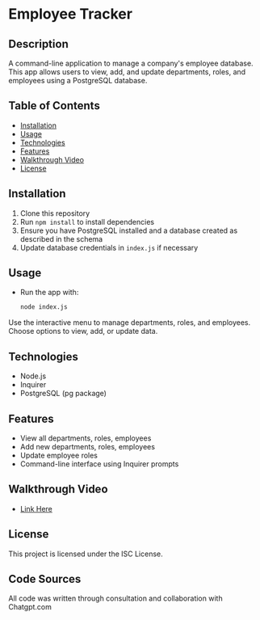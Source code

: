 # Employee Tracker

## Description  
A command-line application to manage a company's employee database. This app allows users to view, add, and update departments, roles, and employees using a PostgreSQL database.

## Table of Contents  
- [Installation](#installation)  
- [Usage](#usage)  
- [Technologies](#technologies)  
- [Features](#features)  
- [Walkthrough Video](#walkthrough-video)  
- [License](#license)  

## Installation  
1. Clone this repository  
2. Run `npm install` to install dependencies  
3. Ensure you have PostgreSQL installed and a database created as described in the schema  
4. Update database credentials in `index.js` if necessary  

## Usage  
- Run the app with:  
  ```bash  
  node index.js
Use the interactive menu to manage departments, roles, and employees.
Choose options to view, add, or update data.

## Technologies
- Node.js
- Inquirer
- PostgreSQL (pg package)

## Features
- View all departments, roles, employees
- Add new departments, roles, employees
- Update employee roles
- Command-line interface using Inquirer prompts

## Walkthrough Video
- [Link Here](https://app.screencastify.com/watch/RjQOBAjdnZ1LDE71JR60)

## License
This project is licensed under the ISC License.

## Code Sources
All code was written through consultation and collaboration with Chatgpt.com